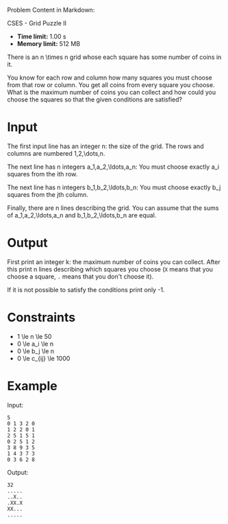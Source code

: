 Problem Content in Markdown:


CSES \- Grid Puzzle II




* **Time limit:** 1\.00 s
* **Memory limit:** 512 MB




There is an n \\times n grid whose each square has some number of coins in it.


You know for each row and column how many squares you must choose from that row or column. You get all coins from every square you choose. What is the maximum number of coins you can collect and how could you choose the squares so that the given conditions are satisfied?


Input
=====


The first input line has an integer n: the size of the grid. The rows and columns are numbered 1,2,\\dots,n.


The next line has n integers a\_1,a\_2,\\ldots,a\_n: You must choose exactly a\_i squares from the ith row.


The next line has n integers b\_1,b\_2,\\ldots,b\_n: You must choose exactly b\_j squares from the jth column.


Finally, there are n lines describing the grid. You can assume that the sums of a\_1,a\_2,\\ldots,a\_n and b\_1,b\_2,\\ldots,b\_n are equal.


Output
======


First print an integer k: the maximum number of coins you can collect. After this print n lines describing which squares you choose (`X` means that you choose a square, `.` means that you don't choose it).


If it is not possible to satisfy the conditions print only \-1.


Constraints
===========


* 1 \\le n \\le 50
* 0 \\le a\_i \\le n
* 0 \\le b\_j \\le n
* 0 \\le c\_{ij} \\le 1000


Example
=======


Input:



```
5
0 1 3 2 0
1 2 2 0 1
2 5 1 5 1
0 2 5 1 2
3 8 9 3 5
1 4 3 7 3
0 3 6 2 8

```

Output:



```
32
.....
..X..
.XX.X
XX...
.....

```
 
